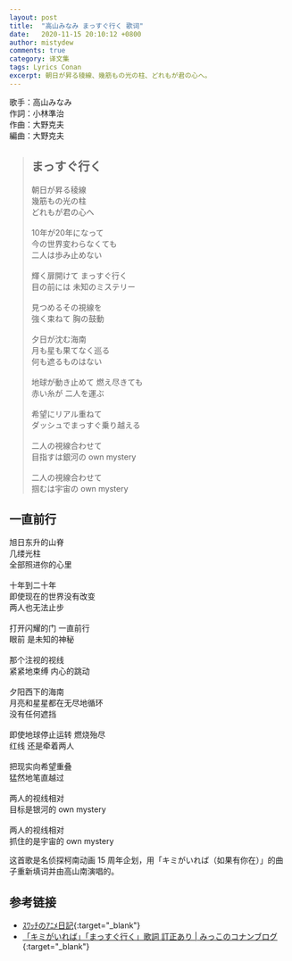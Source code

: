```yaml
---
layout: post
title:  "高山みなみ まっすぐ行く 歌词"
date:   2020-11-15 20:10:12 +0800
author: mistydew
comments: true
category: 译文集
tags: Lyrics Conan
excerpt: 朝日が昇る稜線、幾筋もの光の柱、どれもが君の心へ。
---
```

歌手：高山みなみ<br>
作詞：小林準治<br>
作曲：大野克夫<br>
編曲：大野克夫

<blockquote class="original">
  <h2>まっすぐ行く</h2>
  <p>
    朝日が昇る稜線<br>
    幾筋もの光の柱<br>
    どれもが君の心へ<br>
    <br>
    10年が20年になって<br>
    今の世界変わらなくても<br>
    二人は歩み止めない<br>
    <br>
    輝く扉開けて まっすぐ行く<br>
    目の前には 未知のミステリー<br>
    <br>
    見つめるその視線を<br>
    強く束ねて 胸の鼓動<br>
    <br>
    夕日が沈む海南<br>
    月も星も果てなく巡る<br>
    何も遮るものはない<br>
    <br>
    地球が動き止めて 燃え尽きても<br>
    赤い糸が 二人を運ぶ<br>
    <br>
    希望にリアル重ねて<br>
    ダッシュでまっすぐ乗り越える<br>
    <br>
    二人の視線合わせて<br>
    目指すは銀河の own mystery<br>
    <br>
    二人の視線合わせて<br>
    掴むは宇宙の own mystery
  </p>
</blockquote>

<div class="translation">
  <h2>一直前行</h2>
  <p>
    旭日东升的山脊<br>
    几缕光柱<br>
    全部照进你的心里<br>
    <br>
    十年到二十年<br>
    即使现在的世界没有改变<br>
    两人也无法止步<br>
    <br>
    打开闪耀的门 一直前行<br>
    眼前 是未知的神秘<br>
    <br>
    那个注视的视线<br>
    紧紧地束缚 内心的跳动<br>
    <br>
    夕阳西下的海南<br>
    月亮和星星都在无尽地循环<br>
    没有任何遮挡<br>
    <br>
    即使地球停止运转 燃烧殆尽<br>
    红线 还是牵着两人<br>
    <br>
    把现实向希望重叠<br>
    猛然地笔直越过<br>
    <br>
    两人的视线相对<br>
    目标是银河的 own mystery<br>
    <br>
    两人的视线相对<br>
    抓住的是宇宙的 own mystery
  </p>
</div>

这首歌是名侦探柯南动画 15 周年企划，用「キミがいれば（如果有你在）」的曲子重新填词并由高山南演唱的。

## 参考链接

* [ｽﾜｯﾁのｱﾆﾒ日記](http://i.ytv.co.jp/bangumi/suwadairy/back1158166.html){:target="_blank"}
* [「キミがいれば」「まっすぐ行く」歌詞 訂正あり \| みっこのコナンブログ](https://ameblo.jp/spdcmk1412/entry-12021952617.html){:target="_blank"}
